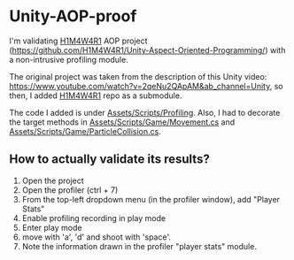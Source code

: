 # Unity-AOP-proof
I'm validating [H1M4W4R1](https://github.com/H1M4W4R1/) AOP project (https://github.com/H1M4W4R1/Unity-Aspect-Oriented-Programming/) with a non-intrusive profiling module.

The original project was taken from the description of this Unity video: https://www.youtube.com/watch?v=2qeNu2QApAM&ab_channel=Unity,
so then, I added [H1M4W4R1](https://github.com/H1M4W4R1/) repo as a submodule.

The code I added is under [Assets/Scripts/Profiling](Assets/Scripts/Profiling). Also, I had to decorate the target methods in [Assets/Scripts/Game/Movement.cs](Assets/Scripts/Game/Movement.cs) and [Assets/Scripts/Game/ParticleCollision.cs](Assets/Scripts/Game/ParticleCollision.cs).

## How to actually validate its results?
1. Open the project
2. Open the profiler (ctrl + 7)
3. From the top-left dropdown menu (in the profiler window), add "Player Stats"
4. Enable profiling recording in play mode
5. Enter play mode
6. move with 'a', 'd' and shoot with 'space'.
7. Note the information drawn in the profiler "player stats" module.
